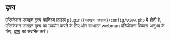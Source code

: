 ## दृश्य

एप्लिकेशन प्लगइन दृश्य कॉन्फ़िग फ़ाइल `plugin/{प्लगइन पहचान}/config/view.php` में होती है,
एप्लिकेशन प्लगइन दृश्य का उपयोग करने के लिए और साधारण webman परियोजना विकास अनुभव के लिए, [दृश्य](../view.md) को संदर्भित करें।
